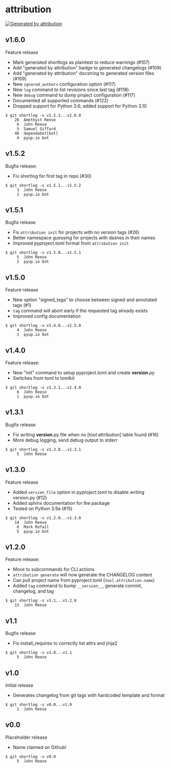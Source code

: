 attribution
===========

[![Generated by attribution][attribution-badge]][attribution-url]


v1.6.0
------

Feature release

- Mark generated shortlogs as plaintext to reduce warnings (#107)
- Add "generated by attribution" badge to generated changelogs (#109)
- Add "generated by attribution" docstring to generated version files (#109)
- New `ignored_authors` configuration option (#117)
- New `log` command to list revisions since last tag (#118)
- New `debug` command to dump project configuration (#117)
- Documented all supported commands (#122)
- Dropped support for Python 3.6; added support for Python 3.10

```text
$ git shortlog -s v1.5.2...v1.6.0
    28	Amethyst Reese
     6	John Reese
     5	Samuel Giffard
    48	dependabot[bot]
     4	pyup.io bot
```


v1.5.2
------

Bugfix release:

* Fix shortlog for first tag in repo (#30)

```text
$ git shortlog -s v1.5.1...v1.5.2
     3	John Reese
     2	pyup.io bot
```


v1.5.1
------

Bugfix release

* Fix `attribution init` for projects with no version tags (#26)
* Better namespace guessing for projects with dashes in their names
* Improved pyproject.toml format from `attribution init`

```text
$ git shortlog -s v1.5.0...v1.5.1
     5	John Reese
     2	pyup.io bot
```


v1.5.0
------

Feature release

- New option "signed_tags" to choose between signed and annotated tags (#1)
- `tag` command will abort early if the requested tag already exists
- Improved config documentation

```text
$ git shortlog -s v1.4.0...v1.5.0
     4	John Reese
     1	pyup.io bot
```


v1.4.0
------

Feature release:

* New "init" command to setup pyproject.toml and create __version__.py
* Switches from toml to tomlkit

```text
$ git shortlog -s v1.3.1...v1.4.0
     6	John Reese
     1	pyup.io bot
```


v1.3.1
------

Bugfix release

* Fix writing __version__.py file when no [tool.attribution] table found (#16)
* More debug logging, send debug output to stderr

```text
$ git shortlog -s v1.3.0...v1.3.1
     5	John Reese
```


v1.3.0
------

Feature release

* Added `version_file` option in pyproject.toml to disable writing version.py (#12)
* Added sphinx documentation for the package
* Tested on Python 3.9a (#15)

```text
$ git shortlog -s v1.2.0...v1.3.0
    14	John Reese
     6	Mark Rofail
     5	pyup.io bot
```


v1.2.0
------

Feature release:

- Move to subcommands for CLI actions
- `attribution generate` will now generate the CHANGELOG content
- Can pull project name from pyproject.toml (`tool.attribution.name`)
- Added `tag` command to bump `__version__`, generate commit, changelog, and tag

```text
$ git shortlog -s v1.1...v1.2.0
    13	John Reese
```


v1.1
----

Bugfix release

- Fix install_requires to correctly list attrs and jinja2

```text
$ git shortlog -s v1.0...v1.1
     5	John Reese
```


v1.0
----

Initial release

- Generates changelog from git tags with hardcoded template and format

```text
$ git shortlog -s v0.0...v1.0
     1	John Reese
```


v0.0
----

Placeholder release

- Name claimed on Github!

```text
$ git shortlog -s v0.0
     5	John Reese
```

[attribution-badge]:
    https://img.shields.io/badge/generated%20by-attribution-informational
[attribution-url]: https://attribution.omnilib.dev
